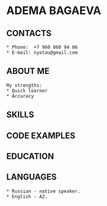 # ADEMA BAGAEVA
## CONTACTS
    * Phone:  +7 960 860 94 86
    * E-mail: nyotau@gmail.com
## ABOUT ME
    My strengths:
    * Quick learner
    * Accuracy
## SKILLS
## CODE EXAMPLES
## EDUCATION
## LANGUAGES
    * Russian - native speaker.
    * English - A2.